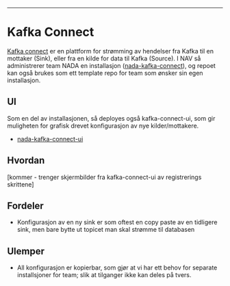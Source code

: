 ---

# Kafka Connect
[Kafka connect](http://kafka.apache.org/documentation/#connect) er en plattform for strømming av hendelser fra Kafka til en mottaker (Sink), eller fra en kilde for data til Kafka (Source). 
I NAV så administrerer team NADA en installasjon ([nada-kafka-connect](https://github.com/navikt/nada-kafka-connect)), og repoet kan også brukes som ett template repo for team som ønsker sin egen installasjon.

## UI
Som en del av installasjonen, så deployes også kafka-connect-ui, som gir muligheten for grafisk drevet konfigurasjon av nye kilder/mottakere.
* [nada-kafka-connect-ui](https://nada-kafka-connect-ui.nais.preprod.local)

## Hvordan
[kommer - trenger skjermbilder fra kafka-connect-ui av registrerings skrittene]

## Fordeler
* Konfigurasjon av en ny sink er som oftest en copy paste av en tidligere sink, men bare bytte ut topicet man skal strømme til databasen

## Ulemper
* All konfigurasjon er kopierbar, som gjør at vi har ett behov for separate installsjoner for team; slik at tilganger ikke kan deles på tvers.  